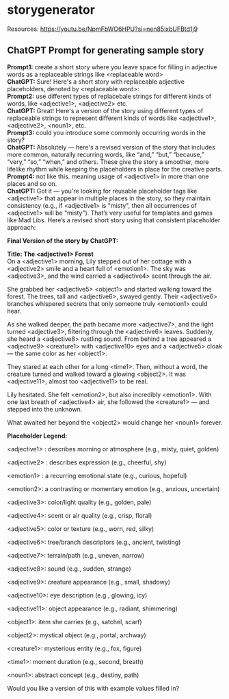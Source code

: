 # storygenerator

Resources: https://youtu.be/NpmFbWO6HPU?si=nen85ixbUFBtd1j9

## ChatGPT Prompt for generating sample story  

**Prompt1:** create a short story where you leave space for filling in adjective words as a replaceable strings like &lt;replaceable word&gt;  
**ChatGPT:** Sure! Here's a short story with replaceable adjective placeholders, denoted by &lt;replaceable word&gt;:  
**Prompt2:** use different types of replacebale strings for different kinds of words, like &lt;adjective1&gt;, &lt;adjective2&gt; etc.  
**ChatGPT:** Great! Here's a version of the story using different types of replaceable strings to represent different kinds of words like &lt;adjective1&gt;, &lt;adjective2&gt;, &lt;noun1&gt;, etc.  
**Prompt3:** could you introduce some commonly occurring words in the story?  
**ChatGPT:** Absolutely — here's a revised version of the story that includes more common, naturally recurring words, like “and,” “but,” “because,” “very,” “so,” “when,” and others. These give the story a smoother, more lifelike rhythm while keeping the placeholders in place for the creative parts.  
**Prompt4:** not like this. meaning usage of &lt;adjective1&gt; in more than one places and so on.  
**ChatGPT:** Got it — you're looking for reusable placeholder tags like &lt;adjective1&gt; that appear in multiple places in the story, so they maintain consistency (e.g., if &lt;adjective1&gt; is "misty", then all occurrences of &lt;adjective1&gt; will be "misty"). That’s very useful for templates and games like Mad Libs. Here’s a revised short story using that consistent placeholder approach:  

**Final Version of the story by ChatGPT:**

**Title: The &lt;adjective1&gt; Forest**  
On a &lt;adjective1&gt; morning, Lily stepped out of her cottage with a &lt;adjective2&gt; smile and a heart full of &lt;emotion1&gt;. The sky was &lt;adjective3&gt;, and the wind carried a &lt;adjective4&gt; scent through the air.

She grabbed her &lt;adjective5&gt; &lt;object1&gt; and started walking toward the forest. The trees, tall and &lt;adjective6&gt;, swayed gently. Their &lt;adjective6&gt; branches whispered secrets that only someone truly &lt;emotion1&gt; could hear.

As she walked deeper, the path became more &lt;adjective7&gt;, and the light turned &lt;adjective3&gt;, filtering through the &lt;adjective6&gt; leaves. Suddenly, she heard a &lt;adjective8&gt; rustling sound. From behind a tree appeared a &lt;adjective9&gt; &lt;creature1&gt; with &lt;adjective10&gt; eyes and a &lt;adjective5&gt; cloak — the same color as her &lt;object1&gt;.

They stared at each other for a long &lt;time1&gt;. Then, without a word, the creature turned and walked toward a glowing &lt;object2&gt;. It was &lt;adjective11&gt;, almost too &lt;adjective11&gt; to be real.

Lily hesitated. She felt &lt;emotion2&gt;, but also incredibly &lt;emotion1&gt;. With one last breath of &lt;adjective4&gt; air, she followed the &lt;creature1&gt; — and stepped into the unknown.

What awaited her beyond the &lt;object2&gt; would change her &lt;noun1&gt; forever.

**Placeholder Legend:**

&lt;adjective1&gt; : describes morning or atmosphere (e.g., misty, quiet, golden)

&lt;adjective2&gt; : describes expression (e.g., cheerful, shy)

&lt;emotion1&gt; : a recurring emotional state (e.g., curious, hopeful)

&lt;emotion2&gt;: a contrasting or momentary emotion (e.g., anxious, uncertain)

&lt;adjective3&gt;: color/light quality (e.g., golden, pale)

&lt;adjective4&gt;: scent or air quality (e.g., crisp, floral)

&lt;adjective5&gt;: color or texture (e.g., worn, red, silky)

&lt;adjective6&gt;: tree/branch descriptors (e.g., ancient, twisting)

&lt;adjective7&gt;: terrain/path (e.g., uneven, narrow)

&lt;adjective8&gt;: sound (e.g., sudden, strange)

&lt;adjective9&gt;: creature appearance (e.g., small, shadowy)

&lt;adjective10&gt;: eye description (e.g., glowing, icy)

&lt;adjective11&gt;: object appearance (e.g., radiant, shimmering)

&lt;object1&gt;: item she carries (e.g., satchel, scarf)

&lt;object2&gt;: mystical object (e.g., portal, archway)

&lt;creature1&gt;: mysterious entity (e.g., fox, figure)

&lt;time1&gt;: moment duration (e.g., second, breath)

&lt;noun1&gt;: abstract concept (e.g., destiny, path)

Would you like a version of this with example values filled in?

